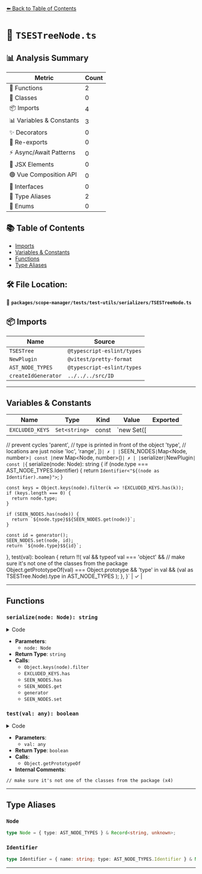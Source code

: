 [⬅️ Back to Table of Contents](../../../../../index.md)

# 📄 `TSESTreeNode.ts`

## 📊 Analysis Summary

| Metric | Count |
|--------|-------|
| 🔧 Functions | 2 |
| 🧱 Classes | 0 |
| 📦 Imports | 4 |
| 📊 Variables & Constants | 3 |
| ✨ Decorators | 0 |
| 🔄 Re-exports | 0 |
| ⚡ Async/Await Patterns | 0 |
| 💠 JSX Elements | 0 |
| 🟢 Vue Composition API | 0 |
| 📐 Interfaces | 0 |
| 📑 Type Aliases | 2 |
| 🎯 Enums | 0 |

## 📚 Table of Contents

- [Imports](#imports)
- [Variables & Constants](#variables-constants)
- [Functions](#functions)
- [Type Aliases](#type-aliases)

## 🛠️ File Location:
📂 **`packages/scope-manager/tests/test-utils/serializers/TSESTreeNode.ts`**

## 📦 Imports

| Name | Source |
|------|--------|
| `TSESTree` | `@typescript-eslint/types` |
| `NewPlugin` | `@vitest/pretty-format` |
| `AST_NODE_TYPES` | `@typescript-eslint/types` |
| `createIdGenerator` | `../../../src/ID` |


---

## Variables & Constants

| Name | Type | Kind | Value | Exported |
|------|------|------|-------|----------|
| `EXCLUDED_KEYS` | `Set<string>` | const | `new Set([
  // prevent cycles
  'parent',
  // type is printed in front of the object
  'type',
  // locations are just noise
  'loc',
  'range',
])` | ✗ |
| `SEEN_NODES` | `Map<Node, number>` | const | `new Map<Node, number>()` | ✗ |
| `serializer` | `NewPlugin` | const | `{
  serialize(node: Node): string {
    if (node.type === AST_NODE_TYPES.Identifier) {
      return `Identifier<"${(node as Identifier).name}">`;
    }

    const keys = Object.keys(node).filter(k => !EXCLUDED_KEYS.has(k));
    if (keys.length === 0) {
      return node.type;
    }

    if (SEEN_NODES.has(node)) {
      return `${node.type}$${SEEN_NODES.get(node)}`;
    }

    const id = generator();
    SEEN_NODES.set(node, id);
    return `${node.type}$${id}`;
  },
  test(val): boolean {
    return !!(
      val &&
      typeof val === 'object' &&
      // make sure it's not one of the classes from the package
      Object.getPrototypeOf(val) === Object.prototype &&
      'type' in val &&
      (val as TSESTree.Node).type in AST_NODE_TYPES
    );
  },
}` | ✓ |


---

## Functions

### `serialize(node: Node): string`

<details><summary>Code</summary>

```ts
serialize(node: Node): string {
    if (node.type === AST_NODE_TYPES.Identifier) {
      return `Identifier<"${(node as Identifier).name}">`;
    }

    const keys = Object.keys(node).filter(k => !EXCLUDED_KEYS.has(k));
    if (keys.length === 0) {
      return node.type;
    }

    if (SEEN_NODES.has(node)) {
      return `${node.type}$${SEEN_NODES.get(node)}`;
    }

    const id = generator();
    SEEN_NODES.set(node, id);
    return `${node.type}$${id}`;
  }
```
</details>

- **Parameters**:
  - `node: Node`
- **Return Type**: `string`
- **Calls**:
  - `Object.keys(node).filter`
  - `EXCLUDED_KEYS.has`
  - `SEEN_NODES.has`
  - `SEEN_NODES.get`
  - `generator`
  - `SEEN_NODES.set`
### `test(val: any): boolean`

<details><summary>Code</summary>

```ts
test(val): boolean {
    return !!(
      val &&
      typeof val === 'object' &&
      // make sure it's not one of the classes from the package
      Object.getPrototypeOf(val) === Object.prototype &&
      'type' in val &&
      (val as TSESTree.Node).type in AST_NODE_TYPES
    );
  }
```
</details>

- **Parameters**:
  - `val: any`
- **Return Type**: `boolean`
- **Calls**:
  - `Object.getPrototypeOf`
- **Internal Comments**:
```
// make sure it's not one of the classes from the package (x4)
```


---

## Type Aliases

### `Node`

```ts
type Node = { type: AST_NODE_TYPES } & Record<string, unknown>;
```

### `Identifier`

```ts
type Identifier = { name: string; type: AST_NODE_TYPES.Identifier } & Node;
```


---